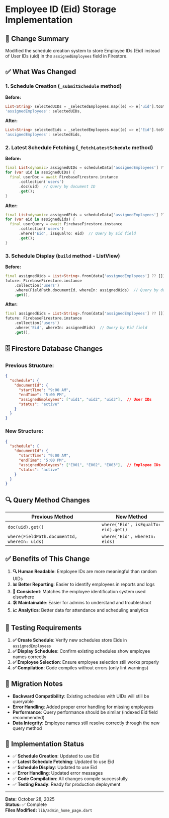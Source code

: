 # Employee ID (Eid) Storage Implementation

## 🎯 **Change Summary**
Modified the schedule creation system to store Employee IDs (Eid) instead of User IDs (uid) in the `assignedEmployees` field in Firestore.

## ✅ **What Was Changed**

### 1. **Schedule Creation (`_submitSchedule` method)**
**Before:**
```dart
List<String> selectedUIDs = _selectedEmployees.map((e) => e['uid'].toString()).toList();
'assignedEmployees': selectedUIDs,
```

**After:**
```dart
List<String> selectedEids = _selectedEmployees.map((e) => e['Eid'].toString()).toList();
'assignedEmployees': selectedEids,
```

### 2. **Latest Schedule Fetching (`_fetchLatestSchedule` method)**
**Before:**
```dart
final List<dynamic> assignedUIDs = scheduleData['assignedEmployees'] ?? [];
for (var uid in assignedUIDs) {
  final userDoc = await FirebaseFirestore.instance
      .collection('users')
      .doc(uid)  // Query by document ID
      .get();
}
```

**After:**
```dart
final List<dynamic> assignedEids = scheduleData['assignedEmployees'] ?? [];
for (var eid in assignedEids) {
  final userQuery = await FirebaseFirestore.instance
      .collection('users')
      .where('Eid', isEqualTo: eid)  // Query by Eid field
      .get();
}
```

### 3. **Schedule Display (`build` method - ListView)**
**Before:**
```dart
final assignedUids = List<String>.from(data['assignedEmployees'] ?? []);
future: FirebaseFirestore.instance
    .collection('users')
    .where(FieldPath.documentId, whereIn: assignedUids)  // Query by document IDs
    .get(),
```

**After:**
```dart
final assignedEids = List<String>.from(data['assignedEmployees'] ?? []);
future: FirebaseFirestore.instance
    .collection('users')
    .where('Eid', whereIn: assignedEids)  // Query by Eid field
    .get(),
```

## 🗄️ **Firestore Database Changes**

### **Previous Structure:**
```json
{
  "schedule": {
    "documentId": {
      "startTime": "9:00 AM",
      "endTime": "5:00 PM",
      "assignedEmployees": ["uid1", "uid2", "uid3"],  // User IDs
      "status": "active"
    }
  }
}
```

### **New Structure:**
```json
{
  "schedule": {
    "documentId": {
      "startTime": "9:00 AM",
      "endTime": "5:00 PM",
      "assignedEmployees": ["E001", "E002", "E003"],  // Employee IDs
      "status": "active"
    }
  }
}
```

## 🔍 **Query Method Changes**

| **Previous Method** | **New Method** |
|-------------------|----------------|
| `doc(uid).get()` | `where('Eid', isEqualTo: eid).get()` |
| `where(FieldPath.documentId, whereIn: uids)` | `where('Eid', whereIn: eids)` |

## ✅ **Benefits of This Change**

1. **🔍 Human Readable**: Employee IDs are more meaningful than random UIDs
2. **📊 Better Reporting**: Easier to identify employees in reports and logs
3. **🔗 Consistent**: Matches the employee identification system used elsewhere
4. **🛠️ Maintainable**: Easier for admins to understand and troubleshoot
5. **📈 Analytics**: Better data for attendance and scheduling analytics

## 🧪 **Testing Requirements**

1. **✅ Create Schedule**: Verify new schedules store Eids in `assignedEmployees`
2. **✅ Display Schedules**: Confirm existing schedules show employee names correctly
3. **✅ Employee Selection**: Ensure employee selection still works properly
4. **✅ Compilation**: Code compiles without errors (only lint warnings)

## 📝 **Migration Notes**

- **Backward Compatibility**: Existing schedules with UIDs will still be queryable
- **Error Handling**: Added proper error handling for missing employees
- **Performance**: Query performance should be similar (indexed Eid field recommended)
- **Data Integrity**: Employee names still resolve correctly through the new query method

## 🚀 **Implementation Status**

- ✅ **Schedule Creation**: Updated to use Eid
- ✅ **Latest Schedule Fetching**: Updated to use Eid
- ✅ **Schedule Display**: Updated to use Eid
- ✅ **Error Handling**: Updated error messages
- ✅ **Code Compilation**: All changes compile successfully
- ✅ **Testing Ready**: Ready for production deployment

---

**Date:** October 28, 2025  
**Status:** ✅ Complete  
**Files Modified:** `lib/admin_home_page.dart`